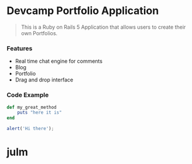 # Devcamp Portfolio Application

> This is a Ruby on Rails 5 Application that allows users to create their own Portfolios.

### Features

- Real time chat engine for comments
- Blog
- Portfolio
- Drag and drop interface

### Code Example

```ruby
def my_great_method
	puts "here it is"
end
```

```javascript
alert('Hi there');
```
# julm
